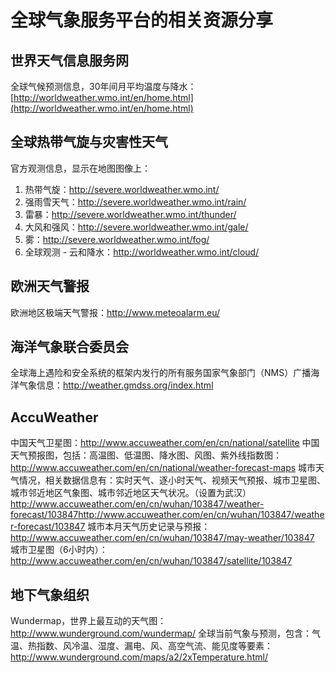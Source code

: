 全球气象服务平台的相关资源分享
==============================

世界天气信息服务网
------------------

全球气候预测信息，30年间月平均温度与降水：
[http://worldweather.wmo.int/en/home.html](http://worldweather.wmo.int/en/home.html)

全球热带气旋与灾害性天气
------------------------

官方观测信息，显示在地图图像上：  

1. 热带气旋：http://severe.worldweather.wmo.int/
2. 强雨雪天气：http://severe.worldweather.wmo.int/rain/
3. 雷暴：http://severe.worldweather.wmo.int/thunder/
4. 大风和强风：http://severe.worldweather.wmo.int/gale/
5. 雾：http://severe.worldweather.wmo.int/fog/
6. 全球观测 - 云和降水：http://worldweather.wmo.int/cloud/
    
欧洲天气警报
------------
欧洲地区极端天气警报：http://www.meteoalarm.eu/

海洋气象联合委员会
------------------
全球海上遇险和安全系统的框架内发行的所有服务国家气象部门（NMS）广播海洋气象信息：http://weather.gmdss.org/index.html

AccuWeather
-----------
中国天气卫星图：http://www.accuweather.com/en/cn/national/satellite
中国天气预报图，包括：高温图、低温图、降水图、风图、紫外线指数图：http://www.accuweather.com/en/cn/national/weather-forecast-maps
城市天气情况，相关数据信息有：实时天气、逐小时天气、视频天气预报、城市卫星图、城市邻近地区气象图、城市邻近地区天气状况。（设置为武汉）http://www.accuweather.com/en/cn/wuhan/103847/weather-forecast/103847http://www.accuweather.com/en/cn/wuhan/103847/weather-forecast/103847
城市本月天气历史记录与预报：http://www.accuweather.com/en/cn/wuhan/103847/may-weather/103847
城市卫星图（6小时内）：http://www.accuweather.com/en/cn/wuhan/103847/satellite/103847

地下气象组织
------------
Wundermap，世界上最互动的天气图：http://www.wunderground.com/wundermap/
全球当前气象与预测，包含：气温、热指数、风冷温、湿度、漏电、风、高空气流、能见度等要素：http://www.wunderground.com/maps/a2/2xTemperature.html/

